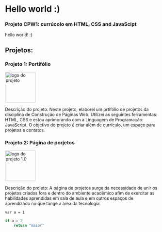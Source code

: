 # Hello world :)

### Projeto CPW1: currúcolo em HTML, CSS and JavaScipt

hello world! :)

  <h2> Projetos: </h2>
<article>
    <h3> Projeto 1: Portifólio </h3>
<img src="img/folhas.png" width="100" height="100" alt="logo do projeto">
    <p>Descrição do projeto: Neste projeto, elaborei um prtifólio de projetos da disciplina
        de Construção de Páginas Web. Utilizei as seguintes ferramentas: HTML, CSS e estou aprimorando
        com a Linguagem de Programação: JavaScript. 
    O objetivo do projeto é criar além de currículo, um espaço para projetos e contatos.  </p>
</article>

<article>
   <h3> Projeto 2: Página de porjetos </h3>
   <img src="img/bambu.png" width="100" height="100" alt="logo do projeto 1.0"> 
   <p>Descrição do projeto: A página de projetos surge da necessidade de unir os projetos criados fora e dentro do
    ambiente acadêmico afim de exercitar as habilidades aprendidas em sala de aula e em outros espaços de aprendizado
no que tange a área da tecnologia. </p>
</article>


`var a = 1`

```js
if a > 2 
    return "maior"
```
